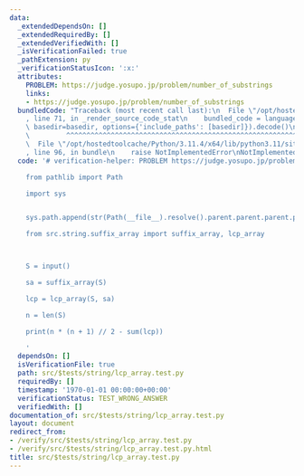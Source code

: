 ```yaml
---
data:
  _extendedDependsOn: []
  _extendedRequiredBy: []
  _extendedVerifiedWith: []
  _isVerificationFailed: true
  _pathExtension: py
  _verificationStatusIcon: ':x:'
  attributes:
    PROBLEM: https://judge.yosupo.jp/problem/number_of_substrings
    links:
    - https://judge.yosupo.jp/problem/number_of_substrings
  bundledCode: "Traceback (most recent call last):\n  File \"/opt/hostedtoolcache/Python/3.11.4/x64/lib/python3.11/site-packages/onlinejudge_verify/documentation/build.py\"\
    , line 71, in _render_source_code_stat\n    bundled_code = language.bundle(stat.path,\
    \ basedir=basedir, options={'include_paths': [basedir]}).decode()\n          \
    \         ^^^^^^^^^^^^^^^^^^^^^^^^^^^^^^^^^^^^^^^^^^^^^^^^^^^^^^^^^^^^^^^^^^^^^^^^^^^^^^^^^\n\
    \  File \"/opt/hostedtoolcache/Python/3.11.4/x64/lib/python3.11/site-packages/onlinejudge_verify/languages/python.py\"\
    , line 96, in bundle\n    raise NotImplementedError\nNotImplementedError\n"
  code: '# verification-helper: PROBLEM https://judge.yosupo.jp/problem/number_of_substrings

    from pathlib import Path

    import sys


    sys.path.append(str(Path(__file__).resolve().parent.parent.parent.parent))

    from src.string.suffix_array import suffix_array, lcp_array



    S = input()

    sa = suffix_array(S)

    lcp = lcp_array(S, sa)

    n = len(S)

    print(n * (n + 1) // 2 - sum(lcp))

    '
  dependsOn: []
  isVerificationFile: true
  path: src/$tests/string/lcp_array.test.py
  requiredBy: []
  timestamp: '1970-01-01 00:00:00+00:00'
  verificationStatus: TEST_WRONG_ANSWER
  verifiedWith: []
documentation_of: src/$tests/string/lcp_array.test.py
layout: document
redirect_from:
- /verify/src/$tests/string/lcp_array.test.py
- /verify/src/$tests/string/lcp_array.test.py.html
title: src/$tests/string/lcp_array.test.py
---
```

